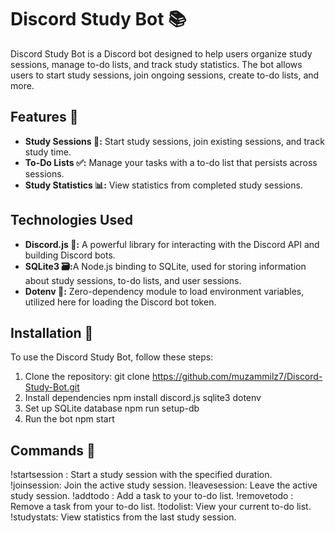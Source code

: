 # Discord Study Bot 📚

Discord Study Bot is a Discord bot designed to help users organize study sessions, manage to-do lists, and track study statistics. The bot allows users to start study sessions, join ongoing sessions, create to-do lists, and more.

## Features 🌟

- **Study Sessions 📖:** Start study sessions, join existing sessions, and track study time.
- **To-Do Lists ✅:** Manage your tasks with a to-do list that persists across sessions.
- **Study Statistics 📊:** View statistics from completed study sessions.
## Technologies Used

- **Discord.js 🤖:** A powerful library for interacting with the Discord API and building Discord bots.
- **SQLite3 🗃:️**A Node.js binding to SQLite, used for storing information about study sessions, to-do lists, and user sessions.
- **Dotenv 🔐:** Zero-dependency module to load environment variables, utilized here for loading the Discord bot token.

## Installation 🚀

To use the Discord Study Bot, follow these steps:

1. Clone the repository:
   git clone https://github.com/muzammilz7/Discord-Study-Bot.git
2. Install dependencies
    npm install discord.js sqlite3 dotenv
3. Set up SQLite database
    npm run setup-db
4. Run the bot
   npm start

## Commands 🤖
!startsession <duration>: Start a study session with the specified duration.
!joinsession: Join the active study session.
!leavesession: Leave the active study session.
!addtodo <task>: Add a task to your to-do list.
!removetodo <index>: Remove a task from your to-do list.
!todolist: View your current to-do list.
!studystats: View statistics from the last study session.

